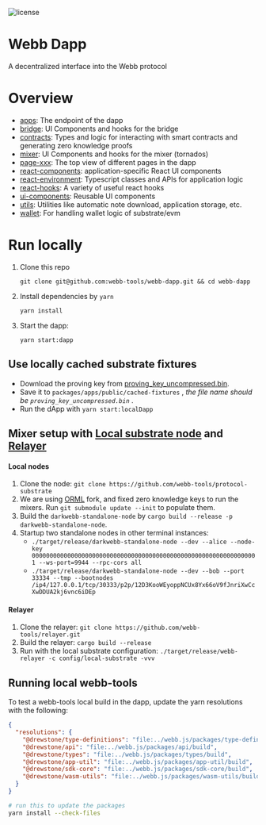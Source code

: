 ![license](https://img.shields.io/github/license/webb-tools/webb-dapp)

# Webb Dapp

A decentralized interface into the Webb protocol

# Overview

- [apps](https://github.com/webb-tools/webb-dapp/tree/master/packages/apps): The endpoint of the dapp
- [bridge](https://github.com/webb-tools/webb-dapp/tree/master/packages/bridge): UI Components and hooks for the bridge
- [contracts](https://github.com/webb-tools/webb-dapp/tree/master/packages/contracts): Types and logic for interacting with smart contracts and generating zero knowledge proofs
- [mixer](https://github.com/webb-tools/webb-dapp/tree/master/packages/mixer): UI Components and hooks for the mixer (tornados)
- [page-xxx](https://github.com/webb-tools/webb-dapp/tree/master/packages/): The top view of different pages in the dapp
- [react-components](https://github.com/webb-tools/webb-dapp/tree/master/packages/react-components): application-specific React UI components
- [react-environment](https://github.com/webb-tools/webb-dapp/tree/master/packages/react-environment): Typescript classes and APIs for application logic
- [react-hooks](https://github.com/webb-tools/webb-dapp/tree/master/packages/react-hooks): A variety of useful react hooks
- [ui-components](https://github.com/webb-tools/webb-dapp/tree/master/packages/ui-components): Reusable UI components
- [utils](https://github.com/webb-tools/webb-dapp/tree/master/packages/utils): Utilities like automatic note download, application storage, etc.
- [wallet](https://github.com/webb-tools/webb-dapp/tree/master/packages/wallet): For handling wallet logic of substrate/evm

# Run locally

1. Clone this repo

   ```base
   git clone git@github.com:webb-tools/webb-dapp.git && cd webb-dapp
   ```

2. Install dependencies by `yarn`

   ```base
   yarn install
   ```

3. Start the dapp:

   ```base
   yarn start:dapp
   ```
## Use locally cached substrate fixtures
   - Download the proving key from [proving_key_uncompressed.bin](https://github.com/webb-tools/protocol-substrate-fixtures/blob/main/mixer/bn254/x5/proving_key_uncompressed.bin).
   - Save it to `packages/apps/public/cached-fixtures` , <i> the file name should be `proving_key_uncompressed.bin` </i>.
   - Run the dApp with `yarn start:localDapp`

## Mixer setup with [Local substrate node](https://github.com/webb-tools/protocol-substrate) and [Relayer](https://github.com/webb-tools/relayer)

#### Local nodes
1. Clone the node: `git clone https://github.com/webb-tools/protocol-substrate`
2. We are using [ORML](https://github.com/open-web3-stack/open-runtime-module-library/tree/a5ee7866c763efbd3afe0cd81fec54cede83a65f) fork, and fixed zero knowledge keys to run the mixers. Run `git submodule update --init` to populate them.
3. Build the `darkwebb-standalone-node` by `cargo build --release -p darkwebb-standalone-node`.
4. Startup two standalone nodes in other terminal instances:
   - `./target/release/darkwebb-standalone-node --dev --alice --node-key 0000000000000000000000000000000000000000000000000000000000000001 --ws-port=9944 --rpc-cors all`
	- `./target/release/darkwebb-standalone-node --dev --bob --port 33334 --tmp --bootnodes /ip4/127.0.0.1/tcp/30333/p2p/12D3KooWEyoppNCUx8Yx66oV9fJnriXwCcXwDDUA2kj6vnc6iDEp`

#### Relayer
1. Clone the relayer: `git clone https://github.com/webb-tools/relayer.git`
2. Build the relayer: `cargo build --release`
3. Run with the local substrate configuration: `./target/release/webb-relayer -c config/local-substrate -vvv`

## Running local webb-tools

To test a webb-tools local build in the dapp, update the yarn resolutions with the following:

```json
{
  "resolutions": {
    "@drewstone/type-definitions": "file:../webb.js/packages/type-definitions/build",
    "@drewstone/api": "file:../webb.js/packages/api/build",
    "@drewstone/types": "file:../webb.js/packages/types/build",
    "@drewstone/app-util": "file:../webb.js/packages/app-util/build",
    "@drewstone/sdk-core": "file:../webb.js/packages/sdk-core/build",
    "@drewstone/wasm-utils": "file:../webb.js/packages/wasm-utils/build"
  }
}
```

```bash
# run this to update the packages
yarn install --check-files
```
